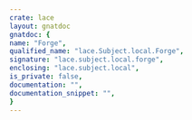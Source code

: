 ```yaml
---
crate: lace
layout: gnatdoc
gnatdoc: {
name: "Forge",
qualified_name: "lace.Subject.local.Forge",
signature: "lace.subject.local.forge",
enclosing: "lace.subject.local",
is_private: false,
documentation: "",
documentation_snippet: "",
}
---
```

